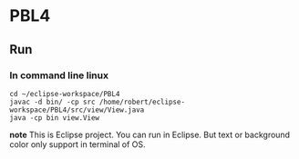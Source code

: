 # PBL4

## Run

### In command line linux

```
cd ~/eclipse-workspace/PBL4
javac -d bin/ -cp src /home/robert/eclipse-workspace/PBL4/src/view/View.java
java -cp bin view.View
```

**note** This is Eclipse project. You can run in Eclipse. But text or background color only support in terminal of OS.

